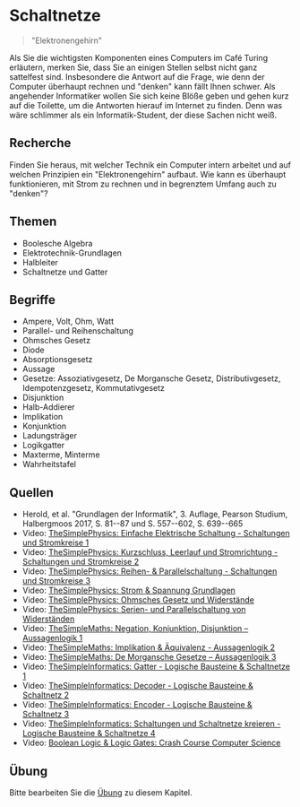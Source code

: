 # Schaltnetze

> "Elektronengehirn"

Als Sie die wichtigsten Komponenten eines Computers im Café Turing erläutern, merken Sie, dass Sie an einigen Stellen selbst nicht ganz sattelfest sind. Insbesondere die Antwort auf die Frage, wie denn der Computer überhaupt rechnen und "denken" kann fällt Ihnen schwer. Als angehender Informatiker wollen Sie sich keine Blöße geben und gehen kurz auf die Toilette, um die Antworten hierauf im Internet zu finden. Denn was wäre schlimmer als ein Informatik-Student, der diese Sachen nicht weiß.

## Recherche

Finden Sie heraus, mit welcher Technik ein Computer intern arbeitet und auf welchen Prinzipien ein "Elektronengehirn" aufbaut. Wie kann es überhaupt funktionieren, mit Strom zu rechnen und in begrenztem Umfang auch zu "denken"?

## Themen

  - Boolesche Algebra
  - Elektrotechnik-Grundlagen
  - Halbleiter
  - Schaltnetze und Gatter

## Begriffe

  - Ampere, Volt, Ohm, Watt
  - Parallel- und Reihenschaltung
  - Ohmsches Gesetz
  - Diode
  - Absorptionsgesetz
  - Aussage
  - Gesetze: Assoziativgesetz, De Morgansche Gesetz, Distributivgesetz, Idempotenzgesetz, Kommutativgesetz
  - Disjunktion
  - Halb-Addierer
  - Implikation
  - Konjunktion
  - Ladungsträger
  - Logikgatter
  - Maxterme, Minterme
  - Wahrheitstafel

## Quellen

  * Herold, et al. "Grundlagen der Informatik", 3. Auflage, Pearson Studium, Halbergmoos 2017, S. 81--87 und S. 557--602, S. 639--665
  * Video: [TheSimplePhysics: Einfache Elektrische Schaltung - Schaltungen und Stromkreise 1](https://youtu.be/Nc9HCLzac1E)
  * Video: [TheSimplePhysics: Kurzschluss, Leerlauf und Stromrichtung - Schaltungen und Stromkreise 2](https://youtu.be/L-5q_FZXMBo)
  * Video: [TheSimplePhysics: Reihen- & Parallelschaltung - Schaltungen und Stromkreise 3](https://youtu.be/UBcIpGsj8sk)
  * Video: [TheSimplePhysics: Strom & Spannung Grundlagen](https://youtu.be/yzV1qwCHZ1I)
  * Video: [TheSimplePhysics: Ohmsches Gesetz und Widerstände](https://youtu.be/ELp4nubPKqA)
  * Video: [TheSimplePhysics: Serien- und Parallelschaltung von Widerständen](https://youtu.be/D_RTkZDJ_3M)
  * Video: [TheSimpleMaths: Negation, Konjunktion, Disjunktion – Aussagenlogik 1](https://youtu.be/inwIsNIaWJM)
  * Video: [TheSimpleMaths: Implikation & Äquivalenz - Aussagenlogik 2](https://youtu.be/G8uK9hKH6wc)
  * Video: [TheSimpleMaths: De Morgansche Gesetze – Aussagenlogik 3](https://youtu.be/UMRtnOFzR8k)
  * Video: [TheSimpleInformatics: Gatter - Logische Bausteine & Schaltnetze 1](https://youtu.be/gdgB1BbI7vc)
  * Video: [TheSimpleInformatics: Decoder - Logische Bausteine & Schaltnetz 2](https://youtu.be/Qo_0PGusJfU)
  * Video: [TheSimpleInformatics: Encoder - Logische Bausteine & Schaltnetz 3](https://youtu.be/jVvgFSWeuKE)
  * Video: [TheSimpleInformatics: Schaltungen und Schaltnetze kreieren - Logische Bausteine & Schaltnetze 4](https://youtu.be/N1CxwUqZNGA)
  * Video: [Boolean Logic & Logic Gates: Crash Course Computer Science ](https://youtu.be/gI-qXk7XojA)

## Übung

Bitte bearbeiten Sie die [Übung](exercise.md) zu diesem Kapitel.
